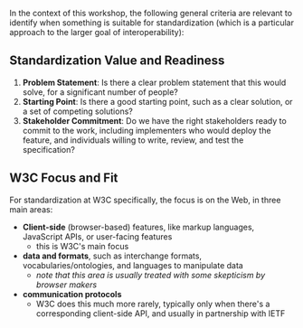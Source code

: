 In the context of this workshop, the following general criteria are relevant to identify when something is suitable for standardization (which is a particular approach to the larger goal of interoperability):

## Standardization Value and Readiness 

1. __Problem Statement__: Is there a clear problem statement that this would solve, for a significant number of people?
2. __Starting Point__: Is there a good starting point, such as a clear solution, or a set of competing solutions?
3. __Stakeholder Commitment__: Do we have the right stakeholders ready to commit to the work, including implementers who would deploy the feature, and individuals willing to write, review, and test the specification?

## W3C Focus and Fit 

For standardization at W3C specifically, the focus is on the Web, in three main areas:

* **Client-side** (browser-based) features, like markup languages, JavaScript APIs, or user-facing features
  * this is W3C's main focus
* **data and formats**, such as interchange formats, vocabularies/ontologies, and languages to manipulate data
  * _note that this area is usually treated with some skepticism by browser makers_
* **communication protocols** 
  * W3C does this much more rarely, typically only when there's a corresponding client-side API, and usually in partnership with IETF
